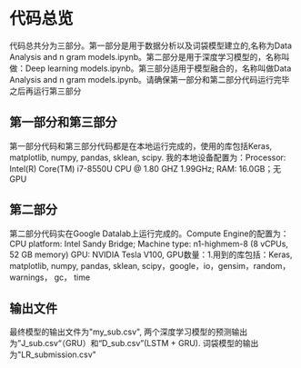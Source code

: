 # 代码总览

代码总共分为三部分。第一部分是用于数据分析以及词袋模型建立的,名称为Data Analysis and n gram models.ipynb。第二部分是用于深度学习模型的，名称叫做：Deep learning models.ipynb。第三部分适用于模型融合的，名称叫做Data Analysis and n gram models.ipynb。请确保第一部分和第二部分代码运行完毕之后再运行第三部分

## 第一部分和第三部分
第一部分代码和第三部分代码都是在本地运行完成的，使用的库包括Keras, matplotlib, numpy, pandas, sklean, scipy. 我的本地设备配置为：Processor: Intel(R) Core(TM) i7-8550U CPU @ 1.80 GHZ 1.99GHz; RAM: 16.0GB；无GPU

## 第二部分
第二部分代码实在Google Datalab上运行完成的。Compute Engine的配置为：CPU platform: Intel Sandy Bridge; Machine type: n1-highmem-8 (8 vCPUs, 52 GB memory) GPU: NVIDIA Tesla V100, GPU数量：1.用到的库包括：Keras, matplotlib, numpy, pandas, sklean, scipy，google，io，gensim，random，warnings， gc， time

## 输出文件
最终模型的输出文件为"my_sub.csv", 两个深度学习模型的预测输出为”J_sub.csv“（GRU）和“D_sub.csv”(LSTM + GRU). 词袋模型的输出为"LR_submission.csv"
